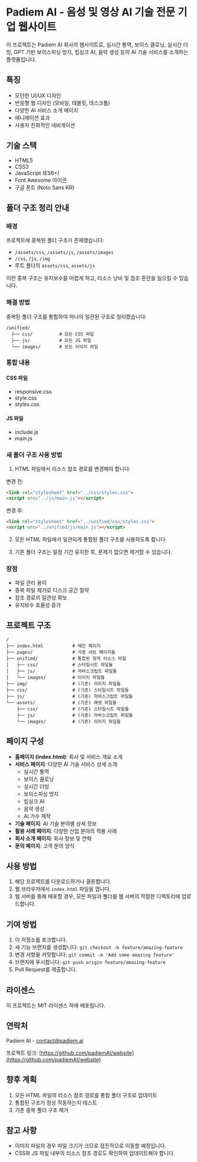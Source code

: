 # Padiem AI - 음성 및 영상 AI 기술 전문 기업 웹사이트

이 프로젝트는 Padiem AI 회사의 웹사이트로, 실시간 통역, 보이스 클로닝, 실시간 더빙, GPT 기반 보이스피싱 방지, 립싱크 AI, 음악 생성 등의 AI 기술 서비스를 소개하는 플랫폼입니다.

## 특징

- 모던한 UI/UX 디자인
- 반응형 웹 디자인 (모바일, 태블릿, 데스크톱)
- 다양한 AI 서비스 소개 페이지
- 애니메이션 효과
- 사용자 친화적인 네비게이션

## 기술 스택

- HTML5
- CSS3
- JavaScript (ES6+)
- Font Awesome 아이콘
- 구글 폰트 (Noto Sans KR)

## 폴더 구조 정리 안내

### 배경

프로젝트에 중복된 폴더 구조가 존재했습니다:
- `/assets/css`, `/assets/js`, `/assets/images`
- `/css`, `/js`, `/img`
- 루트 폴더의 `assets/css`, `assets/js`

이런 중복 구조는 유지보수를 어렵게 하고, 리소스 낭비 및 참조 혼란을 일으킬 수 있습니다.

### 해결 방법

중복된 폴더 구조를 통합하여 하나의 일관된 구조로 정리했습니다:

```
/unified/
  ├── css/          # 모든 CSS 파일
  ├── js/           # 모든 JS 파일
  └── images/       # 모든 이미지 파일
```

### 통합 내용

#### CSS 파일
- responsive.css
- style.css 
- styles.css

#### JS 파일
- include.js
- main.js

### 새 폴더 구조 사용 방법

1. HTML 파일에서 리소스 참조 경로를 변경해야 합니다:

변경 전:
```html
<link rel="stylesheet" href="../css/styles.css">
<script src="../js/main.js"></script>
```

변경 후:
```html
<link rel="stylesheet" href="../unified/css/styles.css">
<script src="../unified/js/main.js"></script>
```

2. 모든 HTML 파일에서 일관되게 통합된 폴더 구조를 사용하도록 합니다.

3. 기존 폴더 구조는 일정 기간 유지한 후, 문제가 없으면 제거할 수 있습니다.

### 장점

- 파일 관리 용이
- 중복 파일 제거로 디스크 공간 절약
- 참조 경로의 일관성 확보
- 유지보수 효율성 증가

## 프로젝트 구조

```
/
├── index.html           # 메인 페이지
├── pages/               # 각종 서브 페이지들
├── unified/             # 통합된 정적 리소스 파일
│   ├── css/             # 스타일시트 파일들
│   ├── js/              # 자바스크립트 파일들
│   └── images/          # 이미지 파일들
├── img/                 # (기존) 이미지 파일들
├── css/                 # (기존) 스타일시트 파일들
├── js/                  # (기존) 자바스크립트 파일들
└── assets/              # (기존) 애셋 파일들
    ├── css/             # (기존) 스타일시트 파일들
    ├── js/              # (기존) 자바스크립트 파일들
    └── images/          # (기존) 이미지 파일들
```

## 페이지 구성

- **홈페이지 (index.html)**: 회사 및 서비스 개요 소개
- **서비스 페이지**: 다양한 AI 기술 서비스 상세 소개
  - 실시간 통역
  - 보이스 클로닝
  - 실시간 더빙
  - 보이스피싱 방지
  - 립싱크 AI
  - 음악 생성
  - AI 가수 제작
- **기술 페이지**: AI 기술 분야별 상세 정보
- **활용 사례 페이지**: 다양한 산업 분야의 적용 사례
- **회사 소개 페이지**: 회사 정보 및 연혁
- **문의 페이지**: 고객 문의 양식

## 사용 방법

1. 해당 프로젝트를 다운로드하거나 클론합니다.
2. 웹 브라우저에서 `index.html` 파일을 엽니다.
3. 웹 서버를 통해 배포할 경우, 모든 파일과 폴더를 웹 서버의 적절한 디렉토리에 업로드합니다.

## 기여 방법

1. 이 저장소를 포크합니다.
2. 새 기능 브랜치를 생성합니다: `git checkout -b feature/amazing-feature`
3. 변경 사항을 커밋합니다: `git commit -m 'Add some amazing feature'`
4. 브랜치에 푸시합니다: `git push origin feature/amazing-feature`
5. Pull Request를 제출합니다.

## 라이센스

이 프로젝트는 MIT 라이센스 하에 배포됩니다.

## 연락처

Padiem AI - contact@padiem.ai

프로젝트 링크: [https://github.com/padiemAI/website](https://github.com/padiemAI/website)

## 향후 계획

1. 모든 HTML 파일의 리소스 참조 경로를 통합 폴더 구조로 업데이트
2. 통합된 구조가 정상 작동하는지 테스트
3. 기존 중복 폴더 구조 제거

## 참고 사항

- 이미지 파일의 경우 파일 크기가 크므로 점진적으로 이동할 예정입니다.
- CSS와 JS 파일 내부의 리소스 참조 경로도 확인하여 업데이트해야 합니다. 